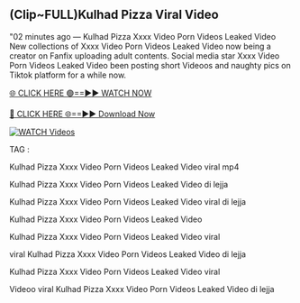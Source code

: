 ## (Clip~FULL)Kulhad Pizza Viral Video


"02 minutes ago —  Kulhad Pizza Xxxx Video Porn Videos Leaked Video New collections of   Xxxx Video Porn Videos Leaked Video now being a creator on Fanfix uploading adult contents. Social media star   Xxxx Video Porn Videos Leaked Video been posting short Videoos and naughty pics on Tiktok platform for a while now.


[🌐 CLICK HERE 🟢==►► WATCH NOW](https://ultra-bulletin.blogspot.com/p/ultra-bulletin-23.html)

[🔴 CLICK HERE 🌐==►► Download Now](https://ultra-bulletin.blogspot.com/p/ultra-bulletin-23.html)

[![WATCH Videos](https://i.imgur.com/dJHk4Zq.gif)](https://ultra-bulletin.blogspot.com/p/ultra-bulletin-23.html)


TAG :

Kulhad Pizza Xxxx Video Porn Videos Leaked Video viral mp4

Kulhad Pizza Xxxx Video Porn Videos Leaked Video di lejja

Kulhad Pizza Xxxx Video Porn Videos Leaked Video viral di lejja

Kulhad Pizza Xxxx Video Porn Videos Leaked Video

Kulhad Pizza Xxxx Video Porn Videos Leaked Video viral

viral Kulhad Pizza Xxxx Video Porn Videos Leaked Video di lejja

Kulhad Pizza Xxxx Video Porn Videos Leaked Video viral

Videoo viral Kulhad Pizza Xxxx Video Porn Videos Leaked Video di lejja
